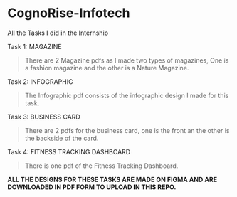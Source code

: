 # CognoRise-Infotech
All the Tasks I did in the Internship

Task 1: MAGAZINE
> There are 2 Magazine pdfs as I made two types of magazines, One is a fashion magazine and the other is a Nature Magazine.

Task 2: INFOGRAPHIC
> The Infographic pdf consists of the infographic design I made for this task.

Task 3: BUSINESS CARD
>There are 2 pdfs for the business card, one is the front an the other is the backside of the card.

Task 4: FITNESS TRACKING DASHBOARD
>There is one pdf of the Fitness Tracking Dashboard.

**ALL THE DESIGNS FOR THESE TASKS ARE MADE ON FIGMA AND ARE DOWNLOADED IN PDF FORM TO UPLOAD IN THIS REPO.**
